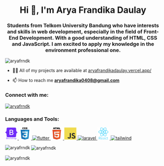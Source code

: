 <h1 align="center">Hi 👋, I'm Arya Frandika Daulay</h1>
<h3 align="center">Students from Telkom University Bandung who have interests and skills in web development, especially in the field of Front-End Development. With a good understanding of HTML, CSS and JavaScript. I am excited to apply my knowledge in the environment professional one.</h3>

<p align="left"> <img src="https://komarev.com/ghpvc/?username=aryafrndk&label=Profile%20views&color=0e75b6&style=flat" alt="aryafrndk" /> </p>

- 👨‍💻 All of my projects are available at [aryafrandikadaulay.vercel.app/](aryafrandikadaulay.vercel.app/)

- 📫 How to reach me **aryafrandika0408@gmail.com**

<h3 align="left">Connect with me:</h3>
<p align="left">
<a href="https://instagram.com/aryafrndk" target="blank"><img align="center" src="https://raw.githubusercontent.com/rahuldkjain/github-profile-readme-generator/master/src/images/icons/Social/instagram.svg" alt="aryafrndk" height="30" width="40" /></a>
</p>

<h3 align="left">Languages and Tools:</h3>
<p align="left"> <a href="https://getbootstrap.com" target="_blank" rel="noreferrer"> <img src="https://raw.githubusercontent.com/devicons/devicon/master/icons/bootstrap/bootstrap-plain-wordmark.svg" alt="bootstrap" width="40" height="40"/> </a> <a href="https://www.w3schools.com/css/" target="_blank" rel="noreferrer"> <img src="https://raw.githubusercontent.com/devicons/devicon/master/icons/css3/css3-original-wordmark.svg" alt="css3" width="40" height="40"/> </a> <a href="https://flutter.dev" target="_blank" rel="noreferrer"> <img src="https://www.vectorlogo.zone/logos/flutterio/flutterio-icon.svg" alt="flutter" width="40" height="40"/> </a> <a href="https://www.w3.org/html/" target="_blank" rel="noreferrer"> <img src="https://raw.githubusercontent.com/devicons/devicon/master/icons/html5/html5-original-wordmark.svg" alt="html5" width="40" height="40"/> </a> <a href="https://developer.mozilla.org/en-US/docs/Web/JavaScript" target="_blank" rel="noreferrer"> <img src="https://raw.githubusercontent.com/devicons/devicon/master/icons/javascript/javascript-original.svg" alt="javascript" width="40" height="40"/> </a> <a href="https://laravel.com/" target="_blank" rel="noreferrer"> <img src="https://raw.githubusercontent.com/devicons/devicon/master/icons/laravel/laravel-plain-wordmark.svg(https://laravel.com/img/logomark.min.svg)" alt="laravel" width="40" height="40"/> </a> <a href="https://reactjs.org/" target="_blank" rel="noreferrer"> <img src="https://raw.githubusercontent.com/devicons/devicon/master/icons/react/react-original-wordmark.svg" alt="react" width="40" height="40"/> </a> <a href="https://tailwindcss.com/" target="_blank" rel="noreferrer"> <img src="https://www.vectorlogo.zone/logos/tailwindcss/tailwindcss-icon.svg" alt="tailwind" width="40" height="40"/> </a> </p>

<p><img align="left" src="https://github-readme-stats.vercel.app/api/top-langs?username=aryafrndk&show_icons=true&locale=en&layout=compact" alt="aryafrndk" /></p>

<p>&nbsp;<img align="center" src="https://github-readme-stats.vercel.app/api?username=aryafrndk&show_icons=true&locale=en" alt="aryafrndk" /></p>

<p><img align="center" src="https://github-readme-streak-stats.herokuapp.com/?user=aryafrndk&" alt="aryafrndk" /></p>

